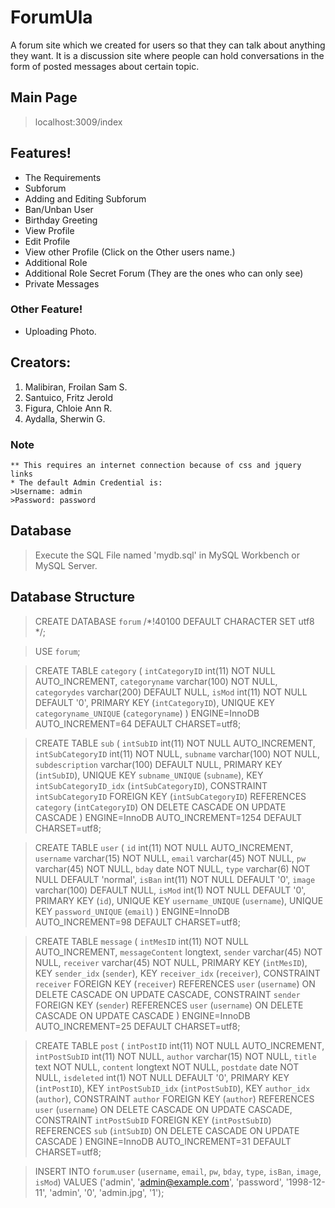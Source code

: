 # ForumUla
A forum site which we created for users so that they can talk about anything they want. It is a discussion site where people can hold conversations in the form of posted messages about certain topic.

## Main Page
>localhost:3009/index

## Features!
* The Requirements
* Subforum
* Adding and Editing Subforum
* Ban/Unban User
* Birthday Greeting
* View Profile
* Edit Profile
* View other Profile (Click on the Other users name.)
* Additional Role
* Additional Role Secret Forum (They are the ones who can only see)
* Private Messages


### Other Feature!
* Uploading Photo. 

## Creators:
1. Malibiran, Froilan Sam S.
2. Santuico, Fritz Jerold
3. Figura, Chloie Ann R.
4. Aydalla, Sherwin G.

### Note
    ** This requires an internet connection because of css and jquery links
    * The default Admin Credential is: 
    >Username: admin 
    >Password: password

## Database

>Execute the SQL File named 'mydb.sql' in MySQL Workbench or MySQL Server.

## Database Structure

>CREATE DATABASE `forum` /*!40100 DEFAULT CHARACTER SET utf8 */;

>USE `forum`;

>CREATE TABLE `category` (
 > `intCategoryID` int(11) NOT NULL AUTO_INCREMENT,
 >`categoryname` varchar(100) NOT NULL,
 > `categorydes` varchar(200) DEFAULT NULL,
 > `isMod` int(11) NOT NULL DEFAULT '0',
 > PRIMARY KEY (`intCategoryID`),
 > UNIQUE KEY `categoryname_UNIQUE` (`categoryname`)
>) ENGINE=InnoDB AUTO_INCREMENT=64 DEFAULT CHARSET=utf8;


>CREATE TABLE `sub` (
>  `intSubID` int(11) NOT NULL AUTO_INCREMENT,
>  `intSubCategoryID` int(11) NOT NULL,
>  `subname` varchar(100) NOT NULL,
>  `subdescription` varchar(100) DEFAULT NULL,
>  PRIMARY KEY (`intSubID`),
>  UNIQUE KEY `subname_UNIQUE` (`subname`),
>  KEY `intSubCategoryID_idx` (`intSubCategoryID`),
>  CONSTRAINT `intSubCategoryID` FOREIGN KEY (`intSubCategoryID`) REFERENCES `category` (`intCategoryID`) ON DELETE CASCADE ON UPDATE CASCADE
>) ENGINE=InnoDB AUTO_INCREMENT=1254 DEFAULT CHARSET=utf8;

>CREATE TABLE `user` (
>  `id` int(11) NOT NULL AUTO_INCREMENT,
>  `username` varchar(15) NOT NULL,
>  `email` varchar(45) NOT NULL,
>  `pw` varchar(45) NOT NULL,
>  `bday` date NOT NULL,
>  `type` varchar(6) NOT NULL DEFAULT 'normal',
>  `isBan` int(11) NOT NULL DEFAULT '0',
>  `image` varchar(100) DEFAULT NULL,
>  `isMod` int(1) NOT NULL DEFAULT '0',
>  PRIMARY KEY (`id`),
>  UNIQUE KEY `username_UNIQUE` (`username`),
>  UNIQUE KEY `password_UNIQUE` (`email`)
>) ENGINE=InnoDB AUTO_INCREMENT=98 DEFAULT CHARSET=utf8;

>CREATE TABLE `message` (
>  `intMesID` int(11) NOT NULL AUTO_INCREMENT,
>  `messageContent` longtext,
>  `sender` varchar(45) NOT NULL,
>  `receiver` varchar(45) NOT NULL,
>  PRIMARY KEY (`intMesID`),
>  KEY `sender_idx` (`sender`),
>  KEY `receiver_idx` (`receiver`),
>  CONSTRAINT `receiver` FOREIGN KEY (`receiver`) REFERENCES `user` (`username`) ON DELETE CASCADE ON UPDATE CASCADE,
>  CONSTRAINT `sender` FOREIGN KEY (`sender`) REFERENCES `user` (`username`) ON DELETE CASCADE ON UPDATE CASCADE
>) ENGINE=InnoDB AUTO_INCREMENT=25 DEFAULT CHARSET=utf8;


>CREATE TABLE `post` (
>  `intPostID` int(11) NOT NULL AUTO_INCREMENT,
>  `intPostSubID` int(11) NOT NULL,
>  `author` varchar(15) NOT NULL,
>  `title` text NOT NULL,
>  `content` longtext NOT NULL,
>  `postdate` date NOT NULL,
>  `isdeleted` int(1) NOT NULL DEFAULT '0',
>  PRIMARY KEY (`intPostID`),
>  KEY `intPostSubID_idx` (`intPostSubID`),
>  KEY `author_idx` (`author`),
>  CONSTRAINT `author` FOREIGN KEY (`author`) REFERENCES `user` (`username`) ON DELETE CASCADE ON UPDATE CASCADE,
>  CONSTRAINT `intPostSubID` FOREIGN KEY (`intPostSubID`) REFERENCES `sub` (`intSubID`) ON DELETE CASCADE ON UPDATE CASCADE
>) ENGINE=InnoDB AUTO_INCREMENT=31 DEFAULT CHARSET=utf8;



>INSERT INTO `forum`.`user` (`username`, `email`, `pw`, `bday`, `type`, `isBan`, `image`, `isMod`) VALUES ('admin', 'admin@example.com', 'password', '1998-12-11', 'admin', '0', 'admin.jpg', '1');



